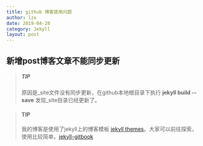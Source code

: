 ```yaml
---
title: github 博客使用问题
author: lzx
date: 2019-04-28
category: Jekyll
layout: post
---
```


## 新增post博客文章不能同步更新
> ##### TIP
>
>原因是_site文件没有同步更新，在github本地根目录下执行 **jekyll build --save** 发现_site目录已经更新了。

> #### TIP
>
>我的博客是使用了jekyll上的博客模板 [jekyll themes][1]。大家可以前往探索，使用比较简单。[jekyll-gitbook][2]
<!-- The jekyll-gitbook theme can be used just as other [Jekyll themes][1].

[Fork][2] this repository and add your markdown posts to the `_posts` folder, then
push to your own Github repository. No need to push generated HTML bundle. -->

[1]: https://pages.github.com/themes
[2]: https://github.com/sighingnow/jekyll-gitbook